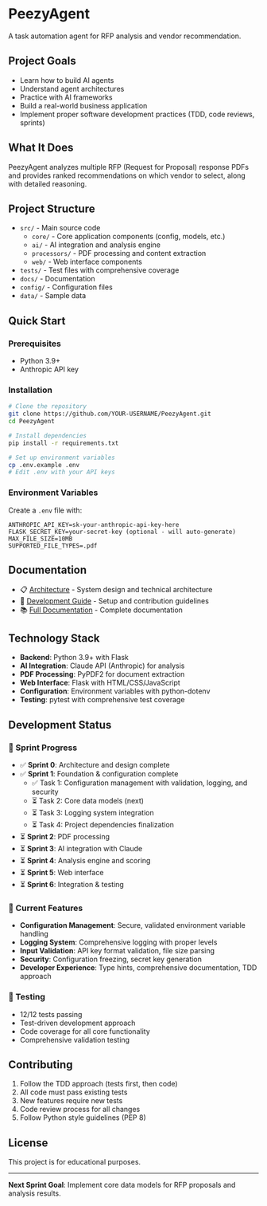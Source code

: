 # PeezyAgent

A task automation agent for RFP analysis and vendor recommendation.

## Project Goals
- Learn how to build AI agents
- Understand agent architectures  
- Practice with AI frameworks
- Build a real-world business application
- Implement proper software development practices (TDD, code reviews, sprints)

## What It Does
PeezyAgent analyzes multiple RFP (Request for Proposal) response PDFs and provides ranked recommendations on which vendor to select, along with detailed reasoning.

## Project Structure
- `src/` - Main source code
  - `core/` - Core application components (config, models, etc.)
  - `ai/` - AI integration and analysis engine
  - `processors/` - PDF processing and content extraction
  - `web/` - Web interface components
- `tests/` - Test files with comprehensive coverage
- `docs/` - Documentation
- `config/` - Configuration files
- `data/` - Sample data

## Quick Start

### Prerequisites
- Python 3.9+
- Anthropic API key

### Installation
```bash
# Clone the repository
git clone https://github.com/YOUR-USERNAME/PeezyAgent.git
cd PeezyAgent

# Install dependencies
pip install -r requirements.txt

# Set up environment variables
cp .env.example .env
# Edit .env with your API keys
```

### Environment Variables
Create a `.env` file with:
```
ANTHROPIC_API_KEY=sk-your-anthropic-api-key-here
FLASK_SECRET_KEY=your-secret-key (optional - will auto-generate)
MAX_FILE_SIZE=10MB
SUPPORTED_FILE_TYPES=.pdf
```

## Documentation
- 📋 [Architecture](docs/ARCHITECTURE.md) - System design and technical architecture
- 🚀 [Development Guide](docs/DEVELOPMENT.md) - Setup and contribution guidelines
- 📚 [Full Documentation](docs/) - Complete documentation

## Technology Stack
- **Backend**: Python 3.9+ with Flask
- **AI Integration**: Claude API (Anthropic) for analysis
- **PDF Processing**: PyPDF2 for document extraction
- **Web Interface**: Flask with HTML/CSS/JavaScript
- **Configuration**: Environment variables with python-dotenv
- **Testing**: pytest with comprehensive test coverage

## Development Status

### 🎯 Sprint Progress
- ✅ **Sprint 0**: Architecture and design complete
- ✅ **Sprint 1**: Foundation & configuration complete
  - ✅ Task 1: Configuration management with validation, logging, and security
  - ⏳ Task 2: Core data models (next)
  - ⏳ Task 3: Logging system integration
  - ⏳ Task 4: Project dependencies finalization
- ⏳ **Sprint 2**: PDF processing
- ⏳ **Sprint 3**: AI integration with Claude
- ⏳ **Sprint 4**: Analysis engine and scoring
- ⏳ **Sprint 5**: Web interface
- ⏳ **Sprint 6**: Integration & testing

### 🔧 Current Features
- **Configuration Management**: Secure, validated environment variable handling
- **Logging System**: Comprehensive logging with proper levels
- **Input Validation**: API key format validation, file size parsing
- **Security**: Configuration freezing, secret key generation
- **Developer Experience**: Type hints, comprehensive documentation, TDD approach

### 🧪 Testing
- 12/12 tests passing
- Test-driven development approach
- Code coverage for all core functionality
- Comprehensive validation testing

## Contributing
1. Follow the TDD approach (tests first, then code)
2. All code must pass existing tests
3. New features require new tests
4. Code review process for all changes
5. Follow Python style guidelines (PEP 8)

## License
This project is for educational purposes.

---

**Next Sprint Goal**: Implement core data models for RFP proposals and analysis results.
